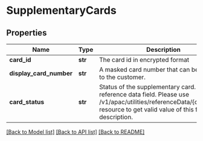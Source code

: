 # SupplementaryCards

## Properties
Name | Type | Description | Notes
------------ | ------------- | ------------- | -------------
**card_id** | **str** | The card id  in encrypted format | 
**display_card_number** | **str** | A masked card number that can be displayed to the customer. | 
**card_status** | **str** | Status of the supplementary card. This is a reference data field. Please use /v1/apac/utilities/referenceData/{cardStatus} resource to get valid value of this field with description. | [optional] 

[[Back to Model list]](../README.md#documentation-for-models) [[Back to API list]](../README.md#documentation-for-api-endpoints) [[Back to README]](../README.md)

